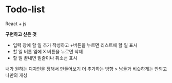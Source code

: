 # Todo-list

React + js

**구현하고 싶은 것**

* 입력 창에 할 일 추가 작성하고 +버튼을 누르면 리스트에 할 일 표시
* 할 일 버튼 옆에 X 버튼을 누르면 삭제
* 할 일 끝내면 밑줄이나 취소선 표시

내가 원하는 디자인을 정해서 만들어보기
더 추가하는 방향 > 남들과 비슷하게는 안되고 나만의 개성

